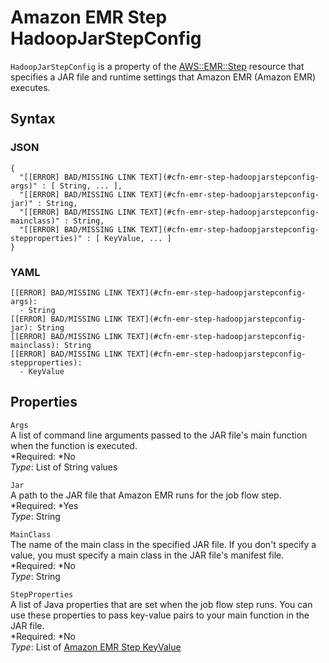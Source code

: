 # Amazon EMR Step HadoopJarStepConfig<a name="aws-properties-emr-step-hadoopjarstepconfig"></a>

`HadoopJarStepConfig` is a property of the [AWS::EMR::Step](aws-resource-emr-step.md) resource that specifies a JAR file and runtime settings that Amazon EMR \(Amazon EMR\) executes\.

## Syntax<a name="w3ab2c21c14e1010b5"></a>

### JSON<a name="aws-properties-emr-step-hadoopjarstepconfig-syntax.json"></a>

```
{
  "[[ERROR] BAD/MISSING LINK TEXT](#cfn-emr-step-hadoopjarstepconfig-args)" : [ String, ... ],
  "[[ERROR] BAD/MISSING LINK TEXT](#cfn-emr-step-hadoopjarstepconfig-jar)" : String,
  "[[ERROR] BAD/MISSING LINK TEXT](#cfn-emr-step-hadoopjarstepconfig-mainclass)" : String,
  "[[ERROR] BAD/MISSING LINK TEXT](#cfn-emr-step-hadoopjarstepconfig-stepproperties)" : [ KeyValue, ... ]
}
```

### YAML<a name="aws-properties-emr-step-hadoopjarstepconfig-syntax.yaml"></a>

```
[[ERROR] BAD/MISSING LINK TEXT](#cfn-emr-step-hadoopjarstepconfig-args):
  - String
[[ERROR] BAD/MISSING LINK TEXT](#cfn-emr-step-hadoopjarstepconfig-jar): String
[[ERROR] BAD/MISSING LINK TEXT](#cfn-emr-step-hadoopjarstepconfig-mainclass): String
[[ERROR] BAD/MISSING LINK TEXT](#cfn-emr-step-hadoopjarstepconfig-stepproperties):
  - KeyValue
```

## Properties<a name="w3ab2c21c14e1010b7"></a>

`Args`  
A list of command line arguments passed to the JAR file's main function when the function is executed\.  
*Required: *No  
*Type*: List of String values

`Jar`  
A path to the JAR file that Amazon EMR runs for the job flow step\.  
*Required: *Yes  
*Type*: String

`MainClass`  
The name of the main class in the specified JAR file\. If you don't specify a value, you must specify a main class in the JAR file's manifest file\.  
*Required: *No  
*Type*: String

`StepProperties`  
A list of Java properties that are set when the job flow step runs\. You can use these properties to pass key\-value pairs to your main function in the JAR file\.  
*Required: *No  
*Type*: List of [Amazon EMR Step KeyValue](aws-properties-emr-step-hadoopjarstepconfig-keyvalue.md)